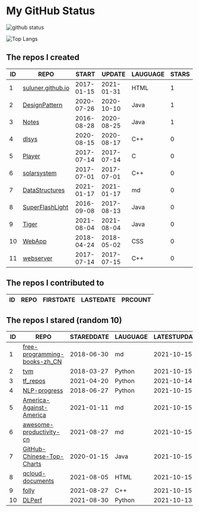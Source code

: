 # My GitHub Status

<img src="https://github-readme-stats-1.yihong0618.vercel.app/api?username=ThaddeusJiang&show_icons=true&&&hide_title=true&count_private=true" alt="github status" />

![Top Langs](https://github-readme-stats-1.yihong0618.vercel.app/api/top-langs/?username=ThaddeusJiang&layout=compact)

<!--START_SECTION:my_github-->
## The repos I created
| ID |                               REPO                                |   START    |   UPDATE   | LAUGUAGE | STARS |
|----|-------------------------------------------------------------------|------------|------------|----------|-------|
|  1 | [suluner.github.io](https://github.com/suluner/suluner.github.io) | 2017-01-15 | 2021-01-31 | HTML     |     1 |
|  2 | [DesignPattern](https://github.com/suluner/DesignPattern)         | 2020-07-26 | 2020-10-10 | Java     |     1 |
|  3 | [Notes](https://github.com/suluner/Notes)                         | 2016-08-28 | 2020-08-25 | Java     |     1 |
|  4 | [dlsys](https://github.com/suluner/dlsys)                         | 2020-08-15 | 2020-08-17 | C++      |     0 |
|  5 | [Player](https://github.com/suluner/Player)                       | 2017-07-14 | 2017-07-14 | C        |     0 |
|  6 | [solarsystem](https://github.com/suluner/solarsystem)             | 2017-07-01 | 2017-07-01 | C++      |     0 |
|  7 | [DataStructures](https://github.com/suluner/DataStructures)       | 2021-01-17 | 2021-01-17 | md       |     0 |
|  8 | [SuperFlashLight](https://github.com/suluner/SuperFlashLight)     | 2016-09-08 | 2017-08-13 | Java     |     0 |
|  9 | [Tiger](https://github.com/suluner/Tiger)                         | 2021-08-04 | 2021-08-04 | Java     |     0 |
| 10 | [WebApp](https://github.com/suluner/WebApp)                       | 2018-04-24 | 2018-05-02 | CSS      |     0 |
| 11 | [webserver](https://github.com/suluner/webserver)                 | 2017-07-14 | 2017-07-15 | C++      |     0 |

## The repos I contributed to
| ID | REPO | FIRSTDATE | LASTEDATE | PRCOUNT |
|----|------|-----------|-----------|---------|

## The repos I stared (random 10)
| ID |                                           REPO                                            | STAREDDATE | LAUGUAGE | LATESTUPDATE |
|----|-------------------------------------------------------------------------------------------|------------|----------|--------------|
|  1 | [free-programming-books-zh_CN](https://github.com/justjavac/free-programming-books-zh_CN) | 2018-06-30 | md       | 2021-10-15   |
|  2 | [tvm](https://github.com/apache/tvm)                                                      | 2018-03-27 | Python   | 2021-10-15   |
|  3 | [tf_repos](https://github.com/lambdaji/tf_repos)                                          | 2021-04-20 | Python   | 2021-10-14   |
|  4 | [NLP-progress](https://github.com/sebastianruder/NLP-progress)                            | 2018-06-27 | Python   | 2021-10-15   |
|  5 | [America-Against-America](https://github.com/zealotCE/America-Against-America)            | 2021-01-11 | md       | 2021-10-15   |
|  6 | [awesome-productivity-cn](https://github.com/eastlakeside/awesome-productivity-cn)        | 2021-08-27 | md       | 2021-10-15   |
|  7 | [GitHub-Chinese-Top-Charts](https://github.com/kon9chunkit/GitHub-Chinese-Top-Charts)     | 2020-01-15 | Java     | 2021-10-15   |
|  8 | [qcloud-documents](https://github.com/tencentyun/qcloud-documents)                        | 2021-08-05 | HTML     | 2021-10-15   |
|  9 | [folly](https://github.com/facebook/folly)                                                | 2021-08-27 | C++      | 2021-10-15   |
| 10 | [DLPerf](https://github.com/Oneflow-Inc/DLPerf)                                           | 2021-08-30 | Python   | 2021-10-13   |

<!--END_SECTION:my_github-->